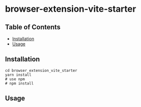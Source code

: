 # browser-extension-vite-starter

## Table of Contents

- [Installation](#installation)
- [Usage](#usage)

## Installation <a name = "installation"></a>
```shell
cd browser_extension_vite_starter
yarn install
# use npm
# npm install
```

## Usage <a name = "usage"></a>